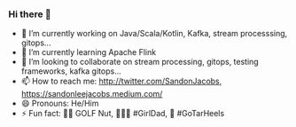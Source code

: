 ### Hi there 👋


- 🔭 I’m currently working on Java/Scala/Kotlin, Kafka, stream processsing, gitops...
- 🌱 I’m currently learning Apache Flink
- 👯 I’m looking to collaborate on stream processing, gitops, testing frameworks, kafka gitops...
- 📫 How to reach me: http://twitter.com/SandonJacobs, https://sandonleejacobs.medium.com/
- 😄 Pronouns: He/Him
- ⚡ Fun fact: 🏌️‍♂️ GOLF Nut, 👨‍👧‍👧 #GirlDad, 🏀 #GoTarHeels

<!--
**sandonjacobs/sandonjacobs** is a ✨ _special_ ✨ repository because its `README.md` (this file) appears on your GitHub profile.

Here are some ideas to get you started:

- 🔭 I’m currently working on ...
- 🌱 I’m currently learning ...
- 👯 I’m looking to collaborate on ...
- 🤔 I’m looking for help with ...
- 💬 Ask me about ...
- 📫 How to reach me: ...
- 😄 Pronouns: ...
- ⚡ Fun fact: ...
-->
